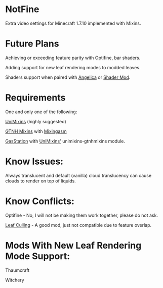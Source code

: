 # NotFine

Extra video settings for Minecraft 1.7.10 implemented with Mixins.

# Future Plans

Achieving or exceeding feature parity with Optifine, bar shaders.

Adding support for new leaf rendering modes to modded leaves.

Shaders support when paired with [Angelica](https://github.com/GTNewHorizons/Angelica) or [Shader Mod](https://github.com/basdxz/ShadersMod/).

# Requirements

One and only one of the following:

[UniMixins](https://github.com/LegacyModdingMC/UniMixins) (highly suggested)

[GTNH Mixins](https://github.com/GTNewHorizons/GTNHMixins) with [Mixingasm](https://github.com/makamys/Mixingasm)

[GasStation](https://github.com/FalsePattern/GasStation) with [UniMixins'](https://github.com/LegacyModdingMC/UniMixins) unimixins-gtnhmixins module.

# Know Issues:

Always translucent and default (vanilla) cloud translucency can cause clouds to render on top of liquids.

# Know Conflicts:

Optifine - No, I will not be making them work together, please do not ask.

[Leaf Culling](https://modrinth.com/mod/leafculling) - A good mod, just not compatible due to feature overlap.

# Mods With New Leaf Rendering Mode Support:

Thaumcraft

Witchery
